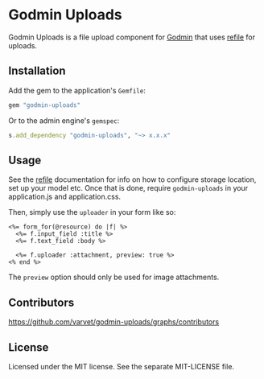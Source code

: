 # Godmin Uploads

Godmin Uploads is a file upload component for [Godmin](https://github.com/varvet/godmin) that uses [refile](https://github.com/elabs/refile) for uploads.

## Installation

Add the gem to the application's `Gemfile`:
```ruby
gem "godmin-uploads"
```

Or to the admin engine's `gemspec`:
```ruby
s.add_dependency "godmin-uploads", "~> x.x.x"
```

## Usage

See the [refile](https://github.com/elabs/refile) documentation for info on how to configure storage location, set up your model etc. Once that is done, require `godmin-uploads` in your application.js and application.css.

Then, simply use the `uploader` in your form like so:

```erb
<%= form_for(@resource) do |f| %>
  <%= f.input_field :title %>
  <%= f.text_field :body %>

  <%= f.uploader :attachment, preview: true %>
<% end %>
```

The `preview` option should only be used for image attachments.

## Contributors

https://github.com/varvet/godmin-uploads/graphs/contributors

## License

Licensed under the MIT license. See the separate MIT-LICENSE file.
